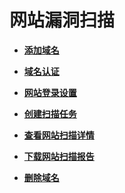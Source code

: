 # 网站漏洞扫描<a name="vss_01_0021"></a>

-   **[添加域名](添加域名.md)**  

-   **[域名认证](域名认证.md)**  

-   **[网站登录设置](网站登录设置.md)**  

-   **[创建扫描任务](创建扫描任务.md)**  

-   **[查看网站扫描详情](查看网站扫描详情.md)**  

-   **[下载网站扫描报告](下载网站扫描报告.md)**  

-   **[删除域名](删除域名.md)**  


